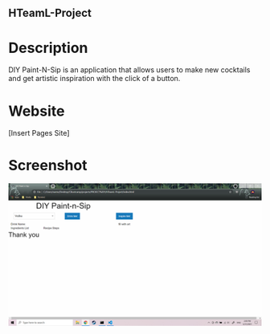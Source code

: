 ## HTeamL-Project

# Description
DIY Paint-N-Sip is an application that allows users to make new cocktails and get artistic inspiration with the click of a button.

# Website
[Insert Pages Site]

# Screenshot
![DIY Paint-N-Sip Screenshot](assets/images/DIYPNS.png)